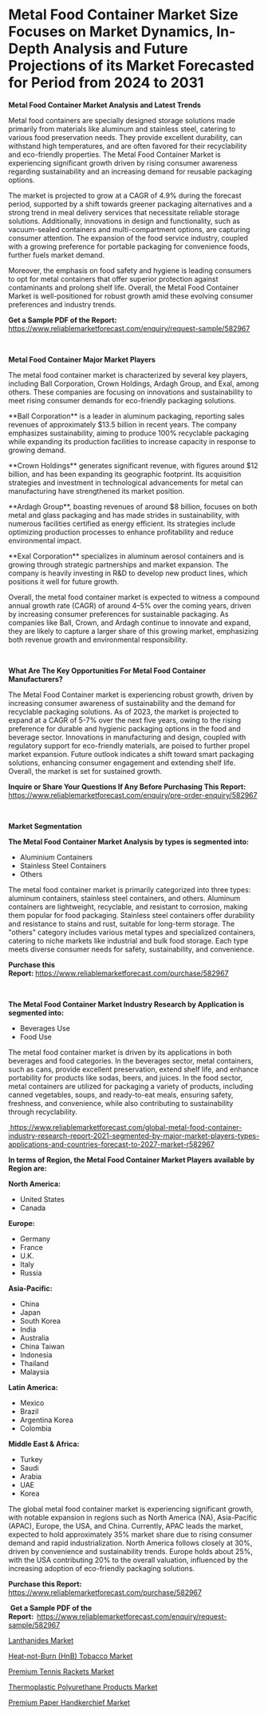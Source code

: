 <p><h1>Metal Food Container Market Size Focuses on Market Dynamics, In-Depth Analysis and Future Projections of its Market Forecasted for Period from 2024 to 2031</h1></p><p><strong>Metal Food Container Market Analysis and Latest Trends</strong></p>
<p><p>Metal food containers are specially designed storage solutions made primarily from materials like aluminum and stainless steel, catering to various food preservation needs. They provide excellent durability, can withstand high temperatures, and are often favored for their recyclability and eco-friendly properties. The Metal Food Container Market is experiencing significant growth driven by rising consumer awareness regarding sustainability and an increasing demand for reusable packaging options.</p><p>The market is projected to grow at a CAGR of 4.9% during the forecast period, supported by a shift towards greener packaging alternatives and a strong trend in meal delivery services that necessitate reliable storage solutions. Additionally, innovations in design and functionality, such as vacuum-sealed containers and multi-compartment options, are capturing consumer attention. The expansion of the food service industry, coupled with a growing preference for portable packaging for convenience foods, further fuels market demand. </p><p>Moreover, the emphasis on food safety and hygiene is leading consumers to opt for metal containers that offer superior protection against contaminants and prolong shelf life. Overall, the Metal Food Container Market is well-positioned for robust growth amid these evolving consumer preferences and industry trends.</p></p>
<p><strong>Get a Sample PDF of the Report:&nbsp;</strong> <a href="https://www.reliablemarketforecast.com/enquiry/request-sample/582967?utm_campaign=1123&utm_medium=2&utm_source=Github&utm_content=ia&utm_term=27092024&utm_id=metal-food-container">https://www.reliablemarketforecast.com/enquiry/request-sample/582967</a></p>
<p>&nbsp;</p>
<p><strong>Metal Food Container Major Market Players</strong></p>
<p><p>The metal food container market is characterized by several key players, including Ball Corporation, Crown Holdings, Ardagh Group, and Exal, among others. These companies are focusing on innovations and sustainability to meet rising consumer demands for eco-friendly packaging solutions.</p><p>**Ball Corporation** is a leader in aluminum packaging, reporting sales revenues of approximately $13.5 billion in recent years. The company emphasizes sustainability, aiming to produce 100% recyclable packaging while expanding its production facilities to increase capacity in response to growing demand.</p><p>**Crown Holdings** generates significant revenue, with figures around $12 billion, and has been expanding its geographic footprint. Its acquisition strategies and investment in technological advancements for metal can manufacturing have strengthened its market position.</p><p>**Ardagh Group**, boasting revenues of around $8 billion, focuses on both metal and glass packaging and has made strides in sustainability, with numerous facilities certified as energy efficient. Its strategies include optimizing production processes to enhance profitability and reduce environmental impact.</p><p>**Exal Corporation** specializes in aluminum aerosol containers and is growing through strategic partnerships and market expansion. The company is heavily investing in R&D to develop new product lines, which positions it well for future growth.</p><p>Overall, the metal food container market is expected to witness a compound annual growth rate (CAGR) of around 4–5% over the coming years, driven by increasing consumer preferences for sustainable packaging. As companies like Ball, Crown, and Ardagh continue to innovate and expand, they are likely to capture a larger share of this growing market, emphasizing both revenue growth and environmental responsibility.</p></p>
<p>&nbsp;</p>
<p><strong>What Are The Key Opportunities For Metal Food Container Manufacturers?</strong></p>
<p><p>The Metal Food Container market is experiencing robust growth, driven by increasing consumer awareness of sustainability and the demand for recyclable packaging solutions. As of 2023, the market is projected to expand at a CAGR of 5-7% over the next five years, owing to the rising preference for durable and hygienic packaging options in the food and beverage sector. Innovations in manufacturing and design, coupled with regulatory support for eco-friendly materials, are poised to further propel market expansion. Future outlook indicates a shift toward smart packaging solutions, enhancing consumer engagement and extending shelf life. Overall, the market is set for sustained growth.</p></p>
<p><strong>Inquire or Share Your Questions If Any Before Purchasing This Report:</strong> <a href="https://www.reliablemarketforecast.com/enquiry/pre-order-enquiry/582967?utm_campaign=1123&utm_medium=2&utm_source=Github&utm_content=ia&utm_term=27092024&utm_id=metal-food-container">https://www.reliablemarketforecast.com/enquiry/pre-order-enquiry/582967</a></p>
<p>&nbsp;</p>
<p><strong>Market Segmentation</strong></p>
<p><strong>The Metal Food Container Market Analysis by types is segmented into:</strong></p>
<p><ul><li>Aluminium Containers</li><li>Stainless Steel Containers</li><li>Others</li></ul></p>
<p><p>The metal food container market is primarily categorized into three types: aluminum containers, stainless steel containers, and others. Aluminum containers are lightweight, recyclable, and resistant to corrosion, making them popular for food packaging. Stainless steel containers offer durability and resistance to stains and rust, suitable for long-term storage. The "others" category includes various metal types and specialized containers, catering to niche markets like industrial and bulk food storage. Each type meets diverse consumer needs for safety, sustainability, and convenience.</p></p>
<p><strong>Purchase this Report:&nbsp;</strong><a href="https://www.reliablemarketforecast.com/purchase/582967?utm_campaign=1123&utm_medium=2&utm_source=Github&utm_content=ia&utm_term=27092024&utm_id=metal-food-container">https://www.reliablemarketforecast.com/purchase/582967</a></p>
<p>&nbsp;</p>
<p><strong>The Metal Food Container Market Industry Research by Application is segmented into:</strong></p>
<p><ul><li>Beverages Use</li><li>Food Use</li></ul></p>
<p><p>The metal food container market is driven by its applications in both beverages and food categories. In the beverages sector, metal containers, such as cans, provide excellent preservation, extend shelf life, and enhance portability for products like sodas, beers, and juices. In the food sector, metal containers are utilized for packaging a variety of products, including canned vegetables, soups, and ready-to-eat meals, ensuring safety, freshness, and convenience, while also contributing to sustainability through recyclability.</p></p>
<p><a href="https://www.reliablemarketforecast.com/global-metal-food-container-industry-research-report-2021-segmented-by-major-market-players-types-applications-and-countries-forecast-to-2027-market-r582967?utm_campaign=1123&utm_medium=2&utm_source=Github&utm_content=ia&utm_term=27092024&utm_id=metal-food-container">&nbsp;https://www.reliablemarketforecast.com/global-metal-food-container-industry-research-report-2021-segmented-by-major-market-players-types-applications-and-countries-forecast-to-2027-market-r582967</a></p>
<p><strong>In terms of Region, the Metal Food Container Market Players available by Region are:</strong></p>
<p>
    <p> <strong> North America: </strong>
        <ul>
            <li>United States</li>
            <li>Canada</li>
        </ul>
        </p> 
    <p> <strong> Europe: </strong>
        <ul>
            <li>Germany</li>
            <li>France</li>
            <li>U.K.</li>
            <li>Italy</li>
            <li>Russia</li>
        </ul>
        </p> 
    <p> <strong> Asia-Pacific: </strong>
        <ul>
            <li>China</li>
            <li>Japan</li>
            <li>South Korea</li>
            <li>India</li>
            <li>Australia</li>
            <li>China Taiwan</li>
            <li>Indonesia</li>
            <li>Thailand</li>
            <li>Malaysia</li>
        </ul>
        </p> 
    <p> <strong> Latin America: </strong>
        <ul>
            <li>Mexico</li>
            <li>Brazil</li>
            <li>Argentina Korea</li>
            <li>Colombia</li>
        </ul>
        </p> 
    <p> <strong> Middle East & Africa: </strong>
        <ul>
            <li>Turkey</li>
            <li>Saudi</li>
            <li>Arabia</li>
            <li>UAE</li>
            <li>Korea</li>
        </ul>
    </p>
    </p>
<p><p>The global metal food container market is experiencing significant growth, with notable expansion in regions such as North America (NA), Asia-Pacific (APAC), Europe, the USA, and China. Currently, APAC leads the market, expected to hold approximately 35% market share due to rising consumer demand and rapid industrialization. North America follows closely at 30%, driven by convenience and sustainability trends. Europe holds about 25%, with the USA contributing 20% to the overall valuation, influenced by the increasing adoption of eco-friendly packaging solutions.</p></p>
<p><strong>Purchase this Report: </strong><a href="https://www.reliablemarketforecast.com/purchase/582967?utm_campaign=1123&utm_medium=2&utm_source=Github&utm_content=ia&utm_term=27092024&utm_id=metal-food-container">https://www.reliablemarketforecast.com/purchase/582967</a></p>
<p>&nbsp;<strong>Get a Sample PDF of the Report:&nbsp;&nbsp;</strong><a href="https://www.reliablemarketforecast.com/enquiry/request-sample/582967?utm_campaign=1123&utm_medium=2&utm_source=Github&utm_content=ia&utm_term=27092024&utm_id=metal-food-container">https://www.reliablemarketforecast.com/enquiry/request-sample/582967</a></p>
<p><strong></strong></p>
<p><p><a href="https://github.com/LoriPena712/Market-Research-Report-List-1/blob/main/lanthanides-market.md?utm_campaign=1123&utm_medium=2&utm_source=Github&utm_content=ia&utm_term=27092024&utm_id=metal-food-container">Lanthanides Market</a></p><p><a href="https://github.com/thoragea8m/Market-Research-Report-List-1/blob/main/heat-not-burn-hnb-tobacco-market.md?utm_campaign=1123&utm_medium=2&utm_source=Github&utm_content=ia&utm_term=27092024&utm_id=metal-food-container">Heat-not-Burn (HnB) Tobacco Market</a></p><p><a href="https://issuu.com/reportprime-2/docs/premium-tennis-rackets-market-size-_63cd8ccffe7d9d?utm_campaign=1123&utm_medium=2&utm_source=Github&utm_content=ia&utm_term=27092024&utm_id=metal-food-container">Premium Tennis Rackets Market</a></p><p><a href="https://www.linkedin.com/pulse/thermoplastic-polyurethane-products-market-trends-regional-insights-pxhxc?utm_campaign=1123&utm_medium=2&utm_source=Github&utm_content=ia&utm_term=27092024&utm_id=metal-food-container">Thermoplastic Polyurethane Products Market</a></p><p><a href="https://issuu.com/reportprime-2/docs/premium-paper-handkerchief-market-s_6c29ba873485be?utm_campaign=1123&utm_medium=2&utm_source=Github&utm_content=ia&utm_term=27092024&utm_id=metal-food-container">Premium Paper Handkerchief Market</a></p></p>